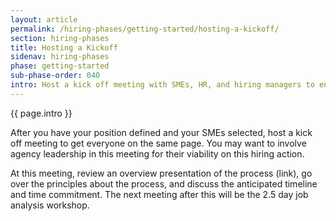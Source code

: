 ```yaml
---
layout: article
permalink: /hiring-phases/getting-started/hosting-a-kickoff/
section: hiring-phases
title: Hosting a Kickoff
sidenav: hiring-phases
phase: getting-started
sub-phase-order: 040
intro: Host a kick off meeting with SMEs, HR, and hiring managers to ensure everyone is on the same page about the process, goals, and time commitment.
---
```


<p class="usa-intro">
  {{ page.intro }}
</p>

After you have your position defined and your SMEs selected, host a kick off meeting to get everyone on the same page. You may want to involve agency leadership in this meeting for their viability on this hiring action. 

At this meeting, review an overview presentation of the process (link), go over the principles about the process, and discuss the anticipated timeline and time commitment. The next meeting after this will be the 2.5 day job analysis workshop.
